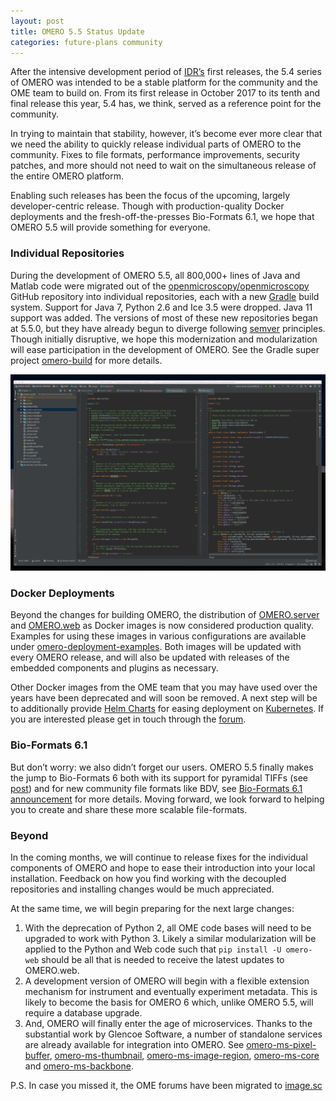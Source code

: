 ```yaml
---
layout: post
title: OMERO 5.5 Status Update
categories: future-plans community
---
```


After the intensive development period of [IDR’s](https://idr.openmicroscopy.org/) first releases, the 5.4 series of OMERO was intended to be a stable platform for the community and the OME team to build on. From its first release in October 2017 to its tenth and final release this year, 5.4 has, we think, served as a reference point for the community.

In trying to maintain that stability, however, it’s become ever more clear that we need the ability to quickly release individual parts of OMERO to the community. Fixes to file formats, performance improvements, security patches, and more should not need to wait on the simultaneous release of the entire OMERO platform.

Enabling such releases has been the focus of the upcoming, largely developer-centric release. Though with production-quality Docker deployments and the fresh-off-the-presses Bio-Formats 6.1, we hope that OMERO 5.5 will provide something for everyone.

### Individual Repositories

During the development of OMERO 5.5, all 800,000+ lines of Java and Matlab code were migrated out of the [openmicroscopy/openmicroscopy](https://github.com/openmicroscopy/openmicroscopy) GitHub repository into individual repositories, each with a new [Gradle](https://gradle.org) build system. Support for Java 7, Python 2.6 and Ice 3.5 were dropped. Java 11 support was added. The versions of most of these new repositories began at 5.5.0, but they have already begun to diverge following [semver](https://semver.org) principles. Though initially disruptive, we hope this modernization and modularization will ease participation in the development of OMERO. See the Gradle super project [omero-build](https://github.com/ome/omero-build) for more details.

![omero-build in IntelliJ](/images/omero-build.png)

### Docker Deployments

Beyond the changes for building OMERO, the distribution of [OMERO.server](https://hub.docker.com/r/openmicroscopy/omero-server) and [OMERO.web](https://hub.docker.com/r/openmicroscopy/omero-web-standalone/) as Docker images is now considered production quality. Examples for using these images in various configurations are available under [omero-deployment-examples](https://github.com/ome/omero-deployment-examples). Both images will be updated with every OMERO release, and will also be updated with releases of the embedded components and plugins as necessary.

Other Docker images from the OME team that you may have used over the years have been deprecated and will soon be removed. A next step will be to additionally provide [Helm Charts](https://github.com/helm/charts) for easing deployment on [Kubernetes](https://kubernetes.io/). If you are interested please get in touch through the [forum](https://forum.image.sc/tags/ome).

### Bio-Formats 6.1

But don’t worry: we also didn’t forget our users. OMERO 5.5 finally makes the jump to Bio-Formats 6 both with its support for pyramidal TIFFs (see [post](http://blog.openmicroscopy.org/file-formats/community/2018/11/29/ometiffpyramid/)) and for new community file formats like BDV, see [Bio-Formats 6.1 announcement](https://www.openmicroscopy.org/2019/05/20/bio-formats-6-1-0.html) for more details.
Moving forward, we look forward to helping you to create and share these more scalable file-formats.


### Beyond

In the coming months, we will continue to release fixes for the individual components of OMERO and hope to ease their introduction into your local installation. Feedback on how you find working with the decoupled repositories and installing changes would be much appreciated.

At the same time, we will begin preparing for the next large changes:

1. With the deprecation of Python 2, all OME code bases will need to be upgraded to work with Python 3. Likely a similar modularization will be applied to the Python and Web code such that `pip install -U omero-web` should be all that is needed to receive the latest updates to OMERO.web.
2. A development version of OMERO will begin with a flexible extension mechanism for instrument and eventually experiment metadata. This is likely to become the basis for OMERO 6 which, unlike OMERO 5.5, will require a database upgrade.
3. And, OMERO will finally enter the age of microservices. Thanks to the substantial work by Glencoe Software, a number of standalone services are already available for integration into OMERO. See
[omero-ms-pixel-buffer](https://github.com/glencoesoftware/omero-ms-pixel-buffer), [omero-ms-thumbnail](https://github.com/glencoesoftware/omero-ms-thumbnail), [omero-ms-image-region](https://github.com/glencoesoftware/omero-ms-image-region), [omero-ms-core](https://github.com/glencoesoftware/omero-ms-core) and [omero-ms-backbone](https://github.com/glencoesoftware/omero-ms-backbone).


P.S. In case you missed it, the OME forums have been migrated to [image.sc](https://forum.image.sc/tags/ome)
